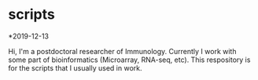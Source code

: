 # scripts

*2019-12-13

Hi, I'm a postdoctoral researcher of Immunology.
Currently I work with some part of bioinformatics (Microarray, RNA-seq, etc).
This respository is for the scripts that I usually used in work.
